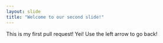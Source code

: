 ```yaml
---
layout: slide
title: "Welcome to our second slide!"
---
```

This is my first pull request! Yei!
Use the left arrow to go back!

